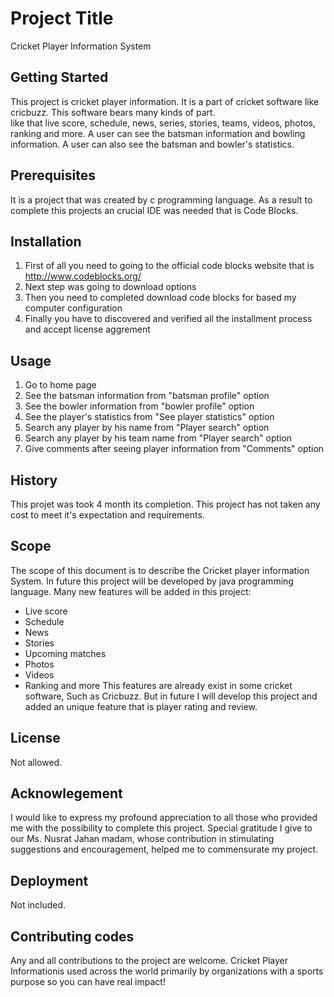 # Project Title
Cricket Player Information System
## Getting Started
This project is cricket player information. 
It is a part of cricket software like cricbuzz. 
This software bears many kinds of part.  
like that live score, schedule, news, series, stories, teams, videos, photos, ranking and more.
A user can see the batsman information and bowling information.
A user can also see the batsman and bowler's statistics.
## Prerequisites
It is a project that was created by c programming language. As a result to complete this projects an crucial IDE was needed
that is Code Blocks.
## Installation
1. First of all you need to going to the official code blocks website that is http://www.codeblocks.org/ 
2. Next step was going to download options
3. Then you need to completed download code blocks for based my computer configuration
4. Finally you have to discovered and verified all the installment process and accept license aggrement
## Usage
1. Go to home page
2. See the batsman information from "batsman profile" option
3. See the bowler  information from "bowler profile" option
4. See the player's statistics from "See player statistics" option
4. Search any player by his name from "Player search" option
5. Search any player by his team name from "Player search" option
5. Give comments after seeing player information from "Comments" option
## History
 This projet was took 4 month its completion.
 This project has not taken any cost to meet it's expectation and requirements.
## Scope
The scope of this document is to describe the Cricket player information System. In future this project will be developed by java programming language. 
Many new features will be added in this project:
*	Live score
* Schedule
* News
* Stories
* Upcoming matches
* Photos
* Videos
* Ranking and more
This features are already exist in some cricket software, Such as Cricbuzz. But in future I will develop this project and added an unique feature that is player rating and review.
## License
Not allowed.
## Acknowlegement
I would like to express my profound appreciation to all those who provided me with the possibility to complete this project. Special gratitude I give to our Ms. Nusrat Jahan madam, whose contribution in stimulating suggestions and encouragement, helped me to commensurate my project.
## Deployment
Not included.
## Contributing codes
Any and all contributions to the project are welcome.
Cricket Player Informationis used across the world primarily by organizations with a sports purpose so you can have real impact!




